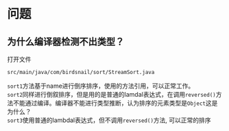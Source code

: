 # 问题
## 为什么编译器检测不出类型？
打开文件
```text
src/main/java/com/birdsnail/sort/StreamSort.java
```
`sort1`方法基于name进行倒序排序，使用的方法引用，可以正常工作。  
`sort2`同样进行倒叙排序，但是用的是普通的lamdal表达式，在调用`reversed()`方法不能通过编译。编译器不能进行类型推断，认为排序的元素类型是`Object`这是为什么？  
`sort3`使用普通的lambdal表达式，但不调用`reversed()`方法, 可以正常的排序
